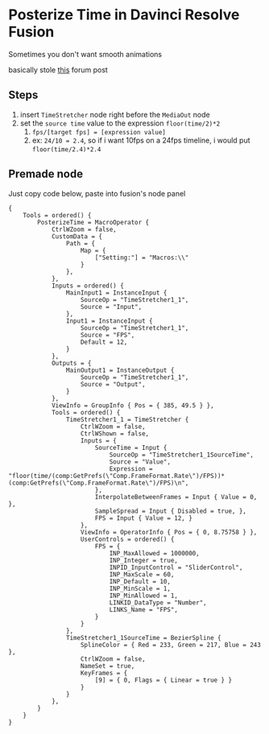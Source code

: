 # Posterize Time in Davinci Resolve Fusion
Sometimes you don't want smooth animations

basically stole [this](https://forum.blackmagicdesign.com/viewtopic.php?f=21&t=92658#p515531) forum post

## Steps
1. insert `TimeStretcher` node right before the `MediaOut` node
2. set the `source time` value to the expression `floor(time/2)*2`
    1. `fps/[target fps] = [expression value]`
    2. ex: `24/10 = 2.4`, so if i want 10fps on a 24fps timeline, i would put `floor(time/2.4)*2.4`

## Premade node
Just copy code below, paste into fusion's node panel
```
{
	Tools = ordered() {
		PosterizeTime = MacroOperator {
			CtrlWZoom = false,
			CustomData = {
				Path = {
					Map = {
						["Setting:"] = "Macros:\\"
					}
				},
			},
			Inputs = ordered() {
				MainInput1 = InstanceInput {
					SourceOp = "TimeStretcher1_1",
					Source = "Input",
				},
				Input1 = InstanceInput {
					SourceOp = "TimeStretcher1_1",
					Source = "FPS",
					Default = 12,
				}
			},
			Outputs = {
				MainOutput1 = InstanceOutput {
					SourceOp = "TimeStretcher1_1",
					Source = "Output",
				}
			},
			ViewInfo = GroupInfo { Pos = { 385, 49.5 } },
			Tools = ordered() {
				TimeStretcher1_1 = TimeStretcher {
					CtrlWZoom = false,
					CtrlWShown = false,
					Inputs = {
						SourceTime = Input {
							SourceOp = "TimeStretcher1_1SourceTime",
							Source = "Value",
							Expression = "floor(time/(comp:GetPrefs(\"Comp.FrameFormat.Rate\")/FPS))*(comp:GetPrefs(\"Comp.FrameFormat.Rate\")/FPS)\n",
						},
						InterpolateBetweenFrames = Input { Value = 0, },
						SampleSpread = Input { Disabled = true, },
						FPS = Input { Value = 12, }
					},
					ViewInfo = OperatorInfo { Pos = { 0, 8.75758 } },
					UserControls = ordered() {
						FPS = {
							INP_MaxAllowed = 1000000,
							INP_Integer = true,
							INPID_InputControl = "SliderControl",
							INP_MaxScale = 60,
							INP_Default = 10,
							INP_MinScale = 1,
							INP_MinAllowed = 1,
							LINKID_DataType = "Number",
							LINKS_Name = "FPS",
						}
					}
				},
				TimeStretcher1_1SourceTime = BezierSpline {
					SplineColor = { Red = 233, Green = 217, Blue = 243 },
					CtrlWZoom = false,
					NameSet = true,
					KeyFrames = {
						[9] = { 0, Flags = { Linear = true } }
					}
				}
			},
		}
	}
}
```
